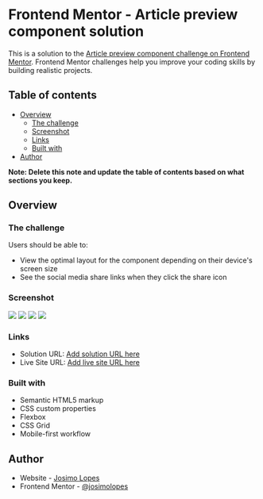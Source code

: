 # Frontend Mentor - Article preview component solution

This is a solution to the [Article preview component challenge on Frontend Mentor](https://www.frontendmentor.io/challenges/article-preview-component-dYBN_pYFT). Frontend Mentor challenges help you improve your coding skills by building realistic projects.

## Table of contents

- [Overview](#overview)
  - [The challenge](#the-challenge)
  - [Screenshot](#screenshot)
  - [Links](#links)
  - [Built with](#built-with)
- [Author](#author)

**Note: Delete this note and update the table of contents based on what sections you keep.**

## Overview

### The challenge

Users should be able to:

- View the optimal layout for the component depending on their device's screen size
- See the social media share links when they click the share icon

### Screenshot

![](./screenshot/screenshot1.jpg)
![](./screenshot/screenshot2.jpg)
![](./screenshot/screenshot3.jpg)
![](./screenshot/screenshot4.jpg)

### Links

- Solution URL: [Add solution URL here]()
- Live Site URL: [Add live site URL here](https://article-preview-component--pearl.vercel.app/)

### Built with

- Semantic HTML5 markup
- CSS custom properties
- Flexbox
- CSS Grid
- Mobile-first workflow

## Author

- Website - [Josimo Lopes](https://josimolopes.me)
- Frontend Mentor - [@josimolopes](https://www.frontendmentor.io/profile/josimolopes)
